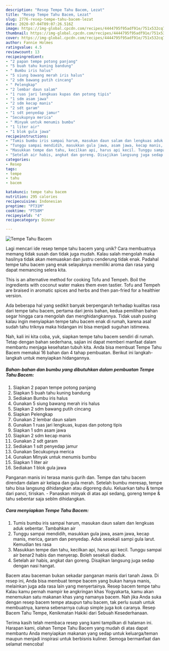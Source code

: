 ```yaml
---
description: "Resep Tempe Tahu Bacem, Lezat"
title: "Resep Tempe Tahu Bacem, Lezat"
slug: 2776-resep-tempe-tahu-bacem-lezat
date: 2020-07-04T09:07:26.516Z
image: https://img-global.cpcdn.com/recipes/4444795f95adf91e/751x532cq70/tempe-tahu-bacem-foto-resep-utama.jpg
thumbnail: https://img-global.cpcdn.com/recipes/4444795f95adf91e/751x532cq70/tempe-tahu-bacem-foto-resep-utama.jpg
cover: https://img-global.cpcdn.com/recipes/4444795f95adf91e/751x532cq70/tempe-tahu-bacem-foto-resep-utama.jpg
author: Fannie Holmes
ratingvalue: 4.5
reviewcount: 13
recipeingredient:
- "2 papan tempe potong panjang"
- "5 buah tahu kuning bandung"
- " Bumbu iris halus"
- "5 siung bawang merah iris halus"
- "2 sdm bawang putih cincang"
- " Pelengkap"
- "2 lembar daun salam"
- "1 ruas jari lengkuas kupas dan potong tipis"
- "1 sdm asam jawa"
- "2 sdm kecap manis"
- "2 sdt garam"
- "1 sdt penyedap jamur"
- "Secukupnya merica"
- " Minyak untuk menumis bumbu"
- "1 liter air"
- "1 blok gula jawa"
recipeinstructions:
- "Tumis bumbu iris sampai harum, masukan daun salam dan lengkuas aduk sebentar. Tambahkan air"
- "Tunggu sampai mendidih, masukkan gula jawa, asam jawa, kecap manis, merica, garam dan penyedap. Aduk sesekali sampi gula larut. Kemudian tes rasa"
- "Masukkan tempe dan tahu, kecilkan api, harus api kecil. Tunggu sampai air benar2 habis dan menyerap. Boleh sesekali diaduk."
- "Setelah air habis, angkat dan goreng. Disajikan langsung juga sedap dengan nasi hangat."
categories:
- Resep
tags:
- tempe
- tahu
- bacem

katakunci: tempe tahu bacem 
nutrition: 295 calories
recipecuisine: Indonesian
preptime: "PT31M"
cooktime: "PT58M"
recipeyield: "4"
recipecategory: Dinner

---
```



![Tempe Tahu Bacem](https://img-global.cpcdn.com/recipes/4444795f95adf91e/751x532cq70/tempe-tahu-bacem-foto-resep-utama.jpg)

Lagi mencari ide resep tempe tahu bacem yang unik? Cara membuatnya memang tidak susah dan tidak juga mudah. Kalau salah mengolah maka hasilnya tidak akan memuaskan dan justru cenderung tidak enak. Padahal tempe tahu bacem yang enak selayaknya memiliki aroma dan rasa yang dapat memancing selera kita.

This is an alternative method for cooking Tofu and Tempeh. Boil the ingredients with coconut water makes them even tastier. Tofu and Tempeh are braised in aromatic spices and herbs and then pan-fried for a healthier version.

Ada beberapa hal yang sedikit banyak berpengaruh terhadap kualitas rasa dari tempe tahu bacem, pertama dari jenis bahan, kedua pemilihan bahan segar hingga cara mengolah dan menghidangkannya. Tidak usah pusing kalau ingin menyiapkan tempe tahu bacem enak di rumah, karena asal sudah tahu triknya maka hidangan ini bisa menjadi suguhan istimewa.


Nah, kali ini kita coba, yuk, siapkan tempe tahu bacem sendiri di rumah. Tetap dengan bahan sederhana, sajian ini dapat memberi manfaat dalam membantu menjaga kesehatan tubuh kita. Anda bisa membuat Tempe Tahu Bacem memakai 16 bahan dan 4 tahap pembuatan. Berikut ini langkah-langkah untuk menyiapkan hidangannya.

<!--inarticleads1-->

##### Bahan-bahan dan bumbu yang dibutuhkan dalam pembuatan Tempe Tahu Bacem:

1. Siapkan 2 papan tempe potong panjang
1. Siapkan 5 buah tahu kuning bandung
1. Sediakan  Bumbu iris halus
1. Gunakan 5 siung bawang merah iris halus
1. Siapkan 2 sdm bawang putih cincang
1. Siapkan  Pelengkap
1. Gunakan 2 lembar daun salam
1. Gunakan 1 ruas jari lengkuas, kupas dan potong tipis
1. Siapkan 1 sdm asam jawa
1. Siapkan 2 sdm kecap manis
1. Gunakan 2 sdt garam
1. Sediakan 1 sdt penyedap jamur
1. Gunakan Secukupnya merica
1. Gunakan  Minyak untuk menumis bumbu
1. Siapkan 1 liter air
1. Sediakan 1 blok gula jawa


Panganan manis ini terasa manis gurih dan. Tempe dan tahu bacem direndam dalam air kelapa dan gula merah. Setelah bumbu meresap, tempe tahu bisa langsung dihidangkan atau digoreng dulu. Keluarkan tahu &amp; tempe dari panci, tiriskan. - Panaskan minyak di atas api sedang, goreng tempe &amp; tahu sebentar saja seblm dihidangkan. 

<!--inarticleads2-->

##### Cara menyiapkan Tempe Tahu Bacem:

1. Tumis bumbu iris sampai harum, masukan daun salam dan lengkuas aduk sebentar. Tambahkan air
1. Tunggu sampai mendidih, masukkan gula jawa, asam jawa, kecap manis, merica, garam dan penyedap. Aduk sesekali sampi gula larut. Kemudian tes rasa
1. Masukkan tempe dan tahu, kecilkan api, harus api kecil. Tunggu sampai air benar2 habis dan menyerap. Boleh sesekali diaduk.
1. Setelah air habis, angkat dan goreng. Disajikan langsung juga sedap dengan nasi hangat.


Bacem atau baceman bukan sekadar panganan manis dari tanah Jawa. Di resep ini, Anda bisa membuat tempe bacem yang bukan hanya manis, melainkan juga ada rasa lain yang menyertainya. Resep bacem tempe tahu Kalau kamu pernah mampir ke angkringan khas Yogyakarta, kamu akan menemukan satu makanan khas yang namanya bacem. Nah jika Anda suka dengan resep bacem tempe ataupun tahu bacem, tak perlu susah untuk membuatnya, karena sebenarnya cukup simple juga kok caranya. Resep Bacem Tahu Tempe, Kenikmatan Hakiki dari Sebuah Kesederhanaan. 

Terima kasih telah membaca resep yang kami tampilkan di halaman ini. Harapan kami, olahan Tempe Tahu Bacem yang mudah di atas dapat membantu Anda menyiapkan makanan yang sedap untuk keluarga/teman maupun menjadi inspirasi untuk berbisnis kuliner. Semoga bermanfaat dan selamat mencoba!
